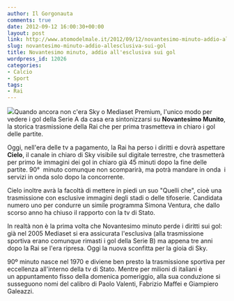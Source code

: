 ```yaml
---
author: Il Gorgonauta
comments: true
date: 2012-09-12 16:00:30+00:00
layout: post
link: http://www.atomodelmale.it/2012/09/12/novantesimo-minuto-addio-allesclusiva-sui-gol/
slug: novantesimo-minuto-addio-allesclusiva-sui-gol
title: Novantesimo minuto, addio all'esclusiva sui gol
wordpress_id: 12026
categories:
- Calcio
- Sport
tags:
- Rai
---
```


[![](http://www.atomodelmale.it/wp-content/uploads/2012/09/90°-minuto-300x208.jpg)](http://www.atomodelmale.it/wp-content/uploads/2012/09/90°-minuto.jpg)Quando ancora non c'era Sky o Mediaset Premium, l'unico modo per vedere i gol della Serie A da casa era sintonizzarsi su **Novantesimo Munito**, la storica trasmissione della Rai che per prima trasmetteva in chiaro i gol delle partite.

Oggi, nell'era delle tv a pagamento, la Rai ha perso i diritti e dovrà aspettare **Cielo**, il canale in chiaro di Sky visibile sul digitale terrestre, che trasmetterà per primo le immagini dei gol in chiaro già 45 minuti dopo la fine delle partite. 90°  minuto comunque non scomparirà, ma potrà mandare in onda  i servizi in onda solo dopo la concorrente.

Cielo inoltre avrà la facoltà di mettere in piedi un suo "Quelli che", cioè una trasmissione con esclusive immagini degli stadi o delle tifoserie. Candidata numero uno per condurre un simile programma Simona Ventura, che dallo scorso anno ha chiuso il rapporto con la tv di Stato.

In realtà non è la prima volta che Novantesimo minuto perde i diritti sui gol: già nel 2005 Mediaset si era assicurata l'esclusiva (alla trasmissione sportiva erano comunque rimasti i gol della Serie B) ma appena tre anni dopo la Rai se l'era ripresa. Oggi la nuova sconfitta per la gioia di Sky.


90º minuto nasce nel 1970 e diviene ben presto la trasmissione sportiva per eccellenza all'interno della tv di Stato. Mentre per milioni di italiani è un appuntamento fisso della domenica pomeriggio, alla sua conduzione si susseguono nomi del calibro di Paolo Valenti, Fabrizio Maffei e Giampiero Galeazzi.
